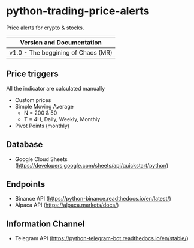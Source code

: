 # python-trading-price-alerts
Price alerts for crypto & stocks.


| Version and Documentation          |
|------------------------------------|
| v1.0 - The beggining of Chaos (MR) |


## Price triggers

All the indicator are calculated manually
- Custom prices
- Simple Moving Average
    - N = 200 & 50
  - T = 4H, Daily, Weekly, Monthly
- Pivot Points (monthly)


## Database
- Google Cloud Sheets (https://developers.google.com/sheets/api/quickstart/python)

## Endpoints
- Binance API (https://python-binance.readthedocs.io/en/latest/)
- Alpaca API (https://alpaca.markets/docs/)

## Information Channel 
- Telegram API (https://python-telegram-bot.readthedocs.io/en/stable/)

